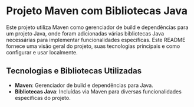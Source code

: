 # Projeto Maven com Bibliotecas Java

Este projeto utiliza Maven como gerenciador de build e dependências para um projeto Java, onde foram adicionadas várias bibliotecas Java necessárias para implementar funcionalidades específicas. Este README fornece uma visão geral do projeto, suas tecnologias principais e como configurar e usar localmente.

## Tecnologias e Bibliotecas Utilizadas

- **Maven**: Gerenciador de build e dependências para Java.
- **Bibliotecas Java**: Incluídas via Maven para diversas funcionalidades específicas do projeto.
